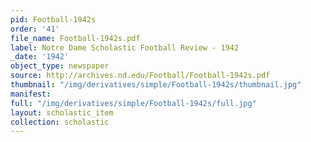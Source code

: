 ```yaml
---
pid: Football-1942s
order: '41'
file_name: Football-1942s.pdf
label: Notre Dame Scholastic Football Review - 1942
_date: '1942'
object_type: newspaper
source: http://archives.nd.edu/Football/Football-1942s.pdf
thumbnail: "/img/derivatives/simple/Football-1942s/thumbnail.jpg"
manifest:
full: "/img/derivatives/simple/Football-1942s/full.jpg"
layout: scholastic_item
collection: scholastic
---
```

